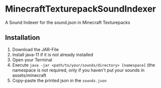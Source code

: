 # MinecraftTexturepackSoundIndexer
A Sound Indexer for the sound.json in Minecraft Texturepacks

## Installation

1. Download the JAR-File
2. Install java-11 if it is not already installed
3. Open your Terminal
4. Execute `java -jar <path/to/your/sounds/directory> [namespace]` (the namespace is not required, only if you haven't put your sounds in assets/minecraft
5. Copy-paste the printed json in the `sounds.json`

